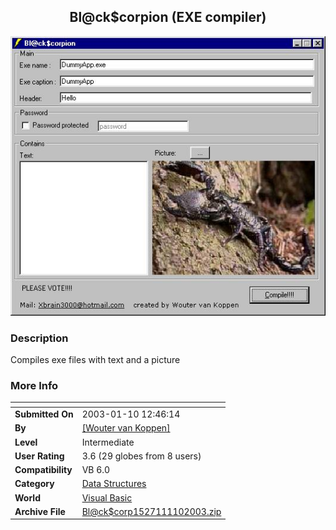 ﻿<div align="center">

## Bl@ck$corpion \(EXE compiler\)

<img src="PIC20031916155655.jpg">
</div>

### Description

Compiles exe files with text and a picture
 
### More Info
 


<span>             |<span>
---                |---
**Submitted On**   |2003-01-10 12:46:14
**By**             |[\[Wouter van Koppen\]](https://github.com/Planet-Source-Code/PSCIndex/blob/master/ByAuthor/wouter-van-koppen.md)
**Level**          |Intermediate
**User Rating**    |3.6 (29 globes from 8 users)
**Compatibility**  |VB 6\.0
**Category**       |[Data Structures](https://github.com/Planet-Source-Code/PSCIndex/blob/master/ByCategory/data-structures__1-33.md)
**World**          |[Visual Basic](https://github.com/Planet-Source-Code/PSCIndex/blob/master/ByWorld/visual-basic.md)
**Archive File**   |[Bl@ck$corp1527111102003\.zip](https://github.com/Planet-Source-Code/wouter-van-koppen-bl-ck-corpion-exe-compiler__1-42306/archive/master.zip)









